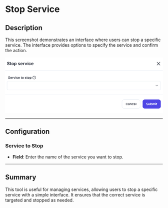 # Stop Service

## Description

This screenshot demonstrates an interface where users can stop a specific service. The interface provides options to specify the service and confirm the action.

![alt text](stop-service-1.png)

---

## Configuration

### Service to Stop

- **Field**: Enter the name of the service you want to stop.

---

## Summary

This tool is useful for managing services, allowing users to stop a specific service with a simple interface. It ensures that the correct service is targeted and stopped as needed.
